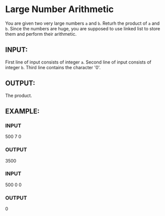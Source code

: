 # Large Number Arithmetic

You are given two very large numbers `a` and `b`. Returh the product of `a` and `b`.
Since the numbers are huge, you are supposed to use linked list to store them and perform their arithmetic.

## INPUT:
First line of input consists of integer `a`.
Second line of input consists of integer `b`.
Third line contains the character '0'.

## OUTPUT:
The product.

## EXAMPLE:

### INPUT
500
7
0
### OUTPUT
3500

### INPUT
500
0
0
### OUTPUT
0